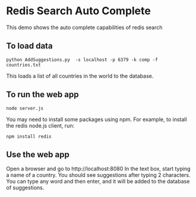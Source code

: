 # Redis Search Auto Complete
This demo shows the auto complete capabilities of redis search

## To load data
```
python AddSuggestions.py  -s localhost -p 6379 -k comp -f countries.txt
```
This loads a list of all countries in the world to the database.

## To run the web app 
```
node server.js
```

You may need to install some packages using npm. For example, to install the redis node.js client, run:
```
npm install redis
```

## Use the web app
Open a browser and go to http://localhost:8080
In the text box, start typing a name of a country. You should see suggestions after typing 2 characters.
You can type any word and then enter, and it will be added to the database of suggestions.

